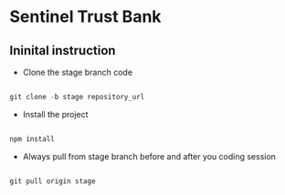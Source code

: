 # Sentinel Trust Bank


## Ininital instruction
- Clone the stage branch code

```javaScript

git clone -b stage repository_url

```

- Install the project

```javaScript

npm install

```

- Always pull from stage branch before and after you coding session

```javaScript

git pull origin stage

```

